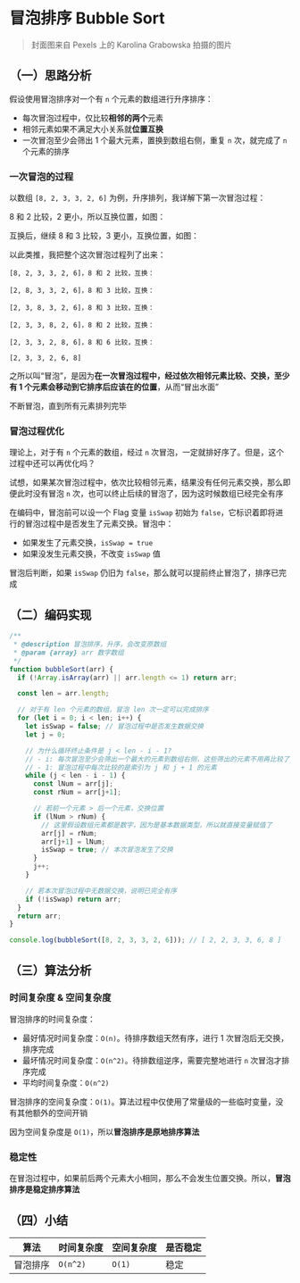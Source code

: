 # 冒泡排序 Bubble Sort

> 封面图来自 Pexels 上的 Karolina Grabowska 拍摄的图片

## （一）思路分析

假设使用冒泡排序对一个有 `n` 个元素的数组进行升序排序：

* 每次冒泡过程中，仅比较**相邻的两个**元素
* 相邻元素如果不满足大小关系就**位置互换**
* 一次冒泡至少会筛出 1 个最大元素，置换到数组右侧，重复 `n` 次，就完成了 `n` 个元素的排序

### 一次冒泡的过程

以数组 `[8, 2, 3, 3, 2, 6]` 为例，升序排列，我详解下第一次冒泡过程：

8 和 2 比较，2 更小，所以互换位置，如图：

互换后，继续 8 和 3 比较，3 更小，互换位置，如图：

以此类推，我把整个这次冒泡过程列了出来：

```
[8, 2, 3, 3, 2, 6]，8 和 2 比较，互换：

[2, 8, 3, 3, 2, 6]，8 和 3 比较，互换：

[2, 3, 8, 3, 2, 6]，8 和 3 比较，互换：

[2, 3, 3, 8, 2, 6]，8 和 2 比较，互换：

[2, 3, 3, 2, 8, 6]，8 和 6 比较，互换：

[2, 3, 3, 2, 6, 8]
```

之所以叫“冒泡”，是因为**在一次冒泡过程中，经过依次相邻元素比较、交换，至少有 1 个元素会移动到它排序后应该在的位置**，从而“冒出水面”

不断冒泡，直到所有元素排列完毕

### 冒泡过程优化

理论上，对于有 `n` 个元素的数组，经过 `n` 次冒泡，一定就排好序了。但是，这个过程中还可以再优化吗？

试想，如果某次冒泡过程中，依次比较相邻元素，结果没有任何元素交换，那么即便此时没有冒泡 `n` 次，也可以终止后续的冒泡了，因为这时候数组已经完全有序

在编码中，冒泡前可以设一个 Flag 变量 `isSwap` 初始为 `false`，它标识着即将进行的冒泡过程中是否发生了元素交换。冒泡中：

* 如果发生了元素交换，`isSwap = true`
* 如果没发生元素交换，不改变 `isSwap` 值

冒泡后判断，如果 `isSwap` 仍旧为 `false`，那么就可以提前终止冒泡了，排序已完成

## （二）编码实现

```js
/**
 * @description 冒泡排序，升序，会改变原数组
 * @param {array} arr 数字数组
 */
function bubbleSort(arr) {
  if (!Array.isArray(arr) || arr.length <= 1) return arr;

  const len = arr.length;

  // 对于有 len 个元素的数组，冒泡 len 次一定可以完成排序
  for (let i = 0; i < len; i++) {
    let isSwap = false; // 冒泡过程中是否发生数据交换
    let j = 0;

    // 为什么循环终止条件是 j < len - i - 1?
    // - i: 每次冒泡至少会筛出一个最大的元素到数组右侧，这些筛出的元素不用再比较了，它们一定不比本轮冒泡的元素小
    // - 1: 冒泡过程中每次比较的是索引为 j 和 j + 1 的元素
    while (j < len - i - 1) {
      const lNum = arr[j];
      const rNum = arr[j+1];

      // 若前一个元素 > 后一个元素，交换位置
      if (lNum > rNum) {
        // 这里假设数组元素都是数字，因为是基本数据类型，所以就直接变量赋值了
        arr[j] = rNum;
        arr[j+1] = lNum;
        isSwap = true; // 本次冒泡发生了交换
      }
      j++;
    }

    // 若本次冒泡过程中无数据交换，说明已完全有序
    if (!isSwap) return arr;
  }
  return arr;
}

console.log(bubbleSort([8, 2, 3, 3, 2, 6])); // [ 2, 2, 3, 3, 6, 8 ]
```

## （三）算法分析

### 时间复杂度 & 空间复杂度

冒泡排序的时间复杂度：

* 最好情况时间复杂度：`O(n)`。待排序数组天然有序，进行 1 次冒泡后无交换，排序完成
* 最坏情况时间复杂度：`O(n^2)`。待排数组逆序，需要完整地进行 `n` 次冒泡才排序完成
* 平均时间复杂度：`O(n^2)`

冒泡排序的空间复杂度：`O(1)`。算法过程中仅使用了常量级的一些临时变量，没有其他额外的空间开销

因为空间复杂度是 `O(1)`，所以**冒泡排序是原地排序算法**

### 稳定性

在冒泡过程中，如果前后两个元素大小相同，那么不会发生位置交换。所以，**冒泡排序是稳定排序算法**

## （四）小结

算法 | 时间复杂度 | 空间复杂度 | 是否稳定
-- | -- | -- | --
冒泡排序 | `O(n^2)` | `O(1)` | 稳定
